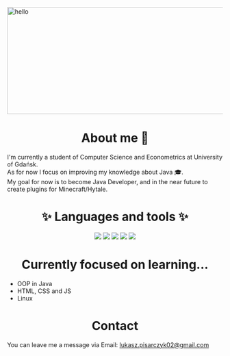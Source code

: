 
<img src="https://i.imgur.com/MU3egLE.png" alt="hello" height="250" width="1000" />
<h1 align="center"> About me 👋 </h2>
<p>I'm currently a student of Computer Science and Econometrics at University of Gdańsk.<br>
As for now I focus on improving my knowledge about Java 🎓. <br>
My goal for now is to become Java Developer, and in the near future to create plugins for Minecraft/Hytale. <br>
</p>

<h1 align="center">✨ Languages and tools ✨</h2>
<p align="center">
  <img src="https://img.shields.io/badge/Code-C%23-informational?style=flat&logo=C-SHARP&logoColor=white&color=light_green"/>
  <img src="https://img.shields.io/badge/Code-Java-informational?style=flat&logo=java&logoColor=white&color=light_green"/>
  <img src="https://img.shields.io/badge/Editor-IntelliJ_IDEA-informational?style=flat&logo=intellij-idea&logoColor=white&color=light_green"/>
  <img src="https://img.shields.io/badge/Editor-Visual_Studio-informational?style=flat&logo=visual-studio&logoColor=white&color=light_green"/>
  <img src="https://img.shields.io/badge/Tool-SQL-informational?style=flat&logo=SQLite&logoColor=white&color=light_green"/>
</p>
<h1 align="center">Currently focused on learning...</h2>

- OOP in Java <br>
- HTML, CSS and JS <br>
- Linux

<h1 align="center">Contact</h2>
<p>
  You can leave me a message via Email: <a href="mailto:lukasz.pisarczyk02@gmail.com">lukasz.pisarczyk02@gmail.com</a>
</p>
